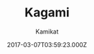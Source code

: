 ---
title: Kagami
github: https://github.com/kamikat/jekyll-theme-kagami
demo: https://banana.moe/jekyll-theme-kagami/about.html
author: Kamikat
ssg:
  - Jekyll
cms:
  - No Cms
date: 2017-03-07T03:59:23.000Z
description: Simple and clean Jekyll theme compatible with GitHub Pages.
stale: true
---